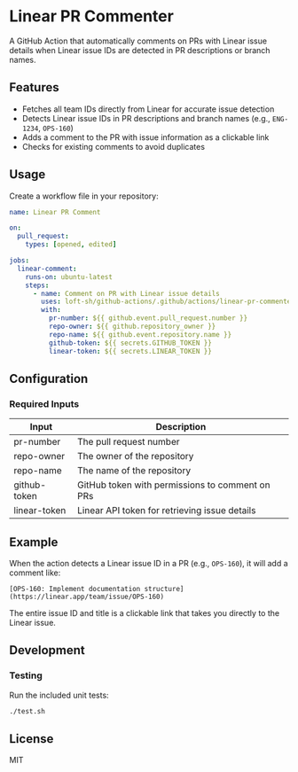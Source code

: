 # Linear PR Commenter

A GitHub Action that automatically comments on PRs with Linear issue details when Linear issue IDs are detected in PR descriptions or branch names.

## Features

- Fetches all team IDs directly from Linear for accurate issue detection
- Detects Linear issue IDs in PR descriptions and branch names (e.g., `ENG-1234`, `OPS-160`)
- Adds a comment to the PR with issue information as a clickable link
- Checks for existing comments to avoid duplicates

## Usage

Create a workflow file in your repository:

```yaml
name: Linear PR Comment

on:
  pull_request:
    types: [opened, edited]

jobs:
  linear-comment:
    runs-on: ubuntu-latest
    steps:
      - name: Comment on PR with Linear issue details
        uses: loft-sh/github-actions/.github/actions/linear-pr-commenter@linear-pr-commenter/v1
        with:
          pr-number: ${{ github.event.pull_request.number }}
          repo-owner: ${{ github.repository_owner }}
          repo-name: ${{ github.event.repository.name }}
          github-token: ${{ secrets.GITHUB_TOKEN }}
          linear-token: ${{ secrets.LINEAR_TOKEN }}
```

## Configuration

### Required Inputs

| Input         | Description                                     |
|---------------|-------------------------------------------------|
| pr-number     | The pull request number                         |
| repo-owner    | The owner of the repository                     |
| repo-name     | The name of the repository                      |
| github-token  | GitHub token with permissions to comment on PRs |
| linear-token  | Linear API token for retrieving issue details   |

## Example

When the action detects a Linear issue ID in a PR (e.g., `OPS-160`), it will add a comment like:

```
[OPS-160: Implement documentation structure](https://linear.app/team/issue/OPS-160)
```

The entire issue ID and title is a clickable link that takes you directly to the Linear issue.

## Development

### Testing

Run the included unit tests:

```bash
./test.sh
```

## License

MIT
